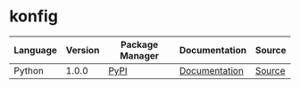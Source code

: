 # konfig

|Language|Version|Package Manager|Documentation|Source|
|-|-|-|-|-|
|Python|1.0.0|[PyPI](https://pypi.org/project/python-typeddict-responses-python-sdk/1.0.0)|[Documentation](https://github.com/konfig-dev/konfig/tree/main/python/README.md)|[Source](https://github.com/konfig-dev/konfig/tree/main/python)|